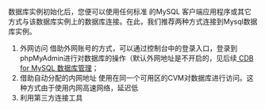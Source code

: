 数据库实例初始化后，您便可以使用任何标准 的MySQL 客户端应用程序或其它方式与该数据库实例上的数据库连接。在此，我们推荐两种方式连接到Mysql数据库实例。

1. 外网访问
借助外网账号的方式，可以通过控制台中的登录入口，登录到phpMyAdmin进行对数据库的操作（默认外网地址是不开启的，见后续[ CDB for MySQL 数据库管理](http://tcecqpoc.fsphere.cn/doc/product/236/3131)；
2.  借助自动分配的内网地址
使用在同一个可用区的CVM对数据库进行访问。这种方式由于使用内网高速网络，延迟低
3. 利用第三方连接工具
